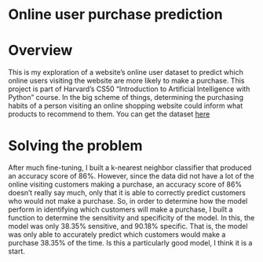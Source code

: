 # Online user purchase prediction
# Overview
This is my exploration of a website’s online user dataset to predict which online users visiting the website are more likely to make a purchase. This project is part of Harvard’s CS50 “Introduction to Artificial Intelligence with Python” course. In the big scheme of things, determining the purchasing habits of a person visiting an online shopping website could inform what products to recommend to them. You can get the dataset [here]( https://cdn.cs50.net/ai/2020/x/projects/4/shopping.zip)

# Solving the problem
After much fine-tuning, I built a k-nearest neighbor classifier that produced an accuracy score of 86%. However, since the data did not have a lot of the online visiting customers making a purchase, an accuracy score of 86% doesn’t really say much, only that it is able to correctly predict customers who would not make a purchase. So, in order to determine how the model perform in identifying which customers will make a purchase, I built a function to determine the sensitivity and specificity of the model. In this, the model was only 38.35% sensitive, and 90.18% specific. That is, the model was only able to accurately predict which customers would make a purchase 38.35% of the time. Is this a particularly good model, I think it is a start. 
